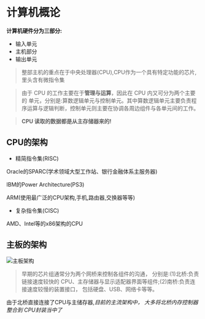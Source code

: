 # 计算机概论

**计算机硬件分为三部分:**

* 输入单元
* 主机部分
* 输出单元

> 整部主机的重点在于中央处理器(CPU),CPU作为一个具有特定功能的芯片,里头含有微指令集

> 由于 CPU 的工作主要在于**管理与运算**，因此在 CPU 内又可分为两个主要的
> 单元，分别是:算数逻辑单元与控制单元。其中算数逻辑单元主要负责程序运算与逻辑判断，控制单元则主要在协调各周边组件与各单元间的工作。

> **CPU 读取的数据都是从主存储器来的!**

## CPU的架构

* 精简指令集(RISC)

Oracle的SPARC(学术领域大型工作站、银行金融体系主服务器)

IBM的Power Architecture(PS3)

ARM(使用最广泛的CPU架构,手机,路由器,交换器等等)

* 复杂指令集(CISC)

AMD、Intel等的x86架构的CPU

## 主板的架构

![主板架构](/Users/chika/Downloads/主板架构.png)

> 早期的芯片组通常分为两个网桥来控制各组件的沟通， 分别是:(1)北桥:负责链接速度较快的 CPU、主存储器与显示适配器界面等组件;(2)南桥:负责连接速度较慢的装置接口， 包括硬盘、USB、网络卡等等。

由于北桥直接连接了CPU与主储存器,*目前的主流架构中， 大多将北桥内存控制器整合到 CPU封装当中了*

